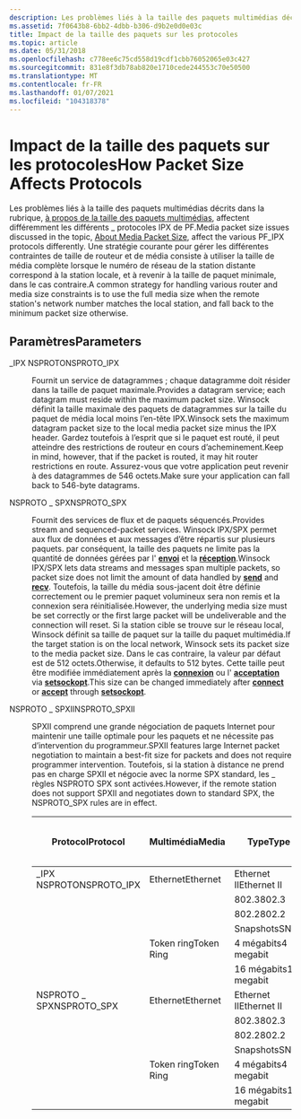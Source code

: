 ```yaml
---
description: Les problèmes liés à la taille des paquets multimédias décrits dans la rubrique, à propos de la taille des paquets multimédias, affectent différemment les différents \_ protocoles IPX de PF.
ms.assetid: 7f0643b8-6bb2-4dbb-b306-d9b2e0d0e03c
title: Impact de la taille des paquets sur les protocoles
ms.topic: article
ms.date: 05/31/2018
ms.openlocfilehash: c778ee6c75cd558d19cdf1cbb76052065e03c427
ms.sourcegitcommit: 831e8f3db78ab820e1710cede244553c70e50500
ms.translationtype: MT
ms.contentlocale: fr-FR
ms.lasthandoff: 01/07/2021
ms.locfileid: "104318378"
---
```

# <a name="how-packet-size-affects-protocols"></a><span data-ttu-id="5417f-103">Impact de la taille des paquets sur les protocoles</span><span class="sxs-lookup"><span data-stu-id="5417f-103">How Packet Size Affects Protocols</span></span>

<span data-ttu-id="5417f-104">Les problèmes liés à la taille des paquets multimédias décrits dans la rubrique, [à propos de la taille des paquets multimédias](about-media-packet-size-2.md), affectent différemment les différents \_ protocoles IPX de PF.</span><span class="sxs-lookup"><span data-stu-id="5417f-104">Media packet size issues discussed in the topic, [About Media Packet Size](about-media-packet-size-2.md), affect the various PF\_IPX protocols differently.</span></span> <span data-ttu-id="5417f-105">Une stratégie courante pour gérer les différentes contraintes de taille de routeur et de média consiste à utiliser la taille de média complète lorsque le numéro de réseau de la station distante correspond à la station locale, et à revenir à la taille de paquet minimale, dans le cas contraire.</span><span class="sxs-lookup"><span data-stu-id="5417f-105">A common strategy for handling various router and media size constraints is to use the full media size when the remote station's network number matches the local station, and fall back to the minimum packet size otherwise.</span></span>

## <a name="parameters"></a><span data-ttu-id="5417f-106">Paramètres</span><span class="sxs-lookup"><span data-stu-id="5417f-106">Parameters</span></span>

<dl> <dt>

<span data-ttu-id="5417f-107"><span id="NSPROTO_IPX"></span><span id="nsproto_ipx"></span>\_IPX NSPROTO</span><span class="sxs-lookup"><span data-stu-id="5417f-107"><span id="NSPROTO_IPX"></span><span id="nsproto_ipx"></span>NSPROTO\_IPX</span></span>
</dt> <dd>

<span data-ttu-id="5417f-108">Fournit un service de datagrammes ; chaque datagramme doit résider dans la taille de paquet maximale.</span><span class="sxs-lookup"><span data-stu-id="5417f-108">Provides a datagram service; each datagram must reside within the maximum packet size.</span></span> <span data-ttu-id="5417f-109">Winsock définit la taille maximale des paquets de datagrammes sur la taille du paquet de média local moins l’en-tête IPX.</span><span class="sxs-lookup"><span data-stu-id="5417f-109">Winsock sets the maximum datagram packet size to the local media packet size minus the IPX header.</span></span> <span data-ttu-id="5417f-110">Gardez toutefois à l’esprit que si le paquet est routé, il peut atteindre des restrictions de routeur en cours d’acheminement.</span><span class="sxs-lookup"><span data-stu-id="5417f-110">Keep in mind, however, that if the packet is routed, it may hit router restrictions en route.</span></span> <span data-ttu-id="5417f-111">Assurez-vous que votre application peut revenir à des datagrammes de 546 octets.</span><span class="sxs-lookup"><span data-stu-id="5417f-111">Make sure your application can fall back to 546-byte datagrams.</span></span>

</dd> <dt>

<span data-ttu-id="5417f-112"><span id="NSPROTO_SPX"></span><span id="nsproto_spx"></span>NSPROTO \_ SPX</span><span class="sxs-lookup"><span data-stu-id="5417f-112"><span id="NSPROTO_SPX"></span><span id="nsproto_spx"></span>NSPROTO\_SPX</span></span>
</dt> <dd>

<span data-ttu-id="5417f-113">Fournit des services de flux et de paquets séquencés.</span><span class="sxs-lookup"><span data-stu-id="5417f-113">Provides stream and sequenced-packet services.</span></span> <span data-ttu-id="5417f-114">Winsock IPX/SPX permet aux flux de données et aux messages d’être répartis sur plusieurs paquets. par conséquent, la taille des paquets ne limite pas la quantité de données gérées par l' [**envoi**](/windows/desktop/api/Winsock2/nf-winsock2-send) et la [**réception**](/windows/desktop/api/winsock/nf-winsock-recv).</span><span class="sxs-lookup"><span data-stu-id="5417f-114">Winsock IPX/SPX lets data streams and messages span multiple packets, so packet size does not limit the amount of data handled by [**send**](/windows/desktop/api/Winsock2/nf-winsock2-send) and [**recv**](/windows/desktop/api/winsock/nf-winsock-recv).</span></span> <span data-ttu-id="5417f-115">Toutefois, la taille du média sous-jacent doit être définie correctement ou le premier paquet volumineux sera non remis et la connexion sera réinitialisée.</span><span class="sxs-lookup"><span data-stu-id="5417f-115">However, the underlying media size must be set correctly or the first large packet will be undeliverable and the connection will reset.</span></span> <span data-ttu-id="5417f-116">Si la station cible se trouve sur le réseau local, Winsock définit sa taille de paquet sur la taille du paquet multimédia.</span><span class="sxs-lookup"><span data-stu-id="5417f-116">If the target station is on the local network, Winsock sets its packet size to the media packet size.</span></span> <span data-ttu-id="5417f-117">Dans le cas contraire, la valeur par défaut est de 512 octets.</span><span class="sxs-lookup"><span data-stu-id="5417f-117">Otherwise, it defaults to 512 bytes.</span></span> <span data-ttu-id="5417f-118">Cette taille peut être modifiée immédiatement après la [**connexion**](/windows/desktop/api/Winsock2/nf-winsock2-connect) ou l' [**acceptation**](/windows/desktop/api/Winsock2/nf-winsock2-accept) via [**setsockopt**](/windows/desktop/api/winsock/nf-winsock-setsockopt).</span><span class="sxs-lookup"><span data-stu-id="5417f-118">This size can be changed immediately after [**connect**](/windows/desktop/api/Winsock2/nf-winsock2-connect) or [**accept**](/windows/desktop/api/Winsock2/nf-winsock2-accept) through [**setsockopt**](/windows/desktop/api/winsock/nf-winsock-setsockopt).</span></span>

</dd> <dt>

<span data-ttu-id="5417f-119"><span id="NSPROTO_SPXII"></span><span id="nsproto_spxii"></span>NSPROTO \_ SPXII</span><span class="sxs-lookup"><span data-stu-id="5417f-119"><span id="NSPROTO_SPXII"></span><span id="nsproto_spxii"></span>NSPROTO\_SPXII</span></span>
</dt> <dd>

<span data-ttu-id="5417f-120">SPXII comprend une grande négociation de paquets Internet pour maintenir une taille optimale pour les paquets et ne nécessite pas d’intervention du programmeur.</span><span class="sxs-lookup"><span data-stu-id="5417f-120">SPXII features large Internet packet negotiation to maintain a best-fit size for packets and does not require programmer intervention.</span></span> <span data-ttu-id="5417f-121">Toutefois, si la station à distance ne prend pas en charge SPXII et négocie avec la norme SPX standard, les \_ règles NSPROTO SPX sont activées.</span><span class="sxs-lookup"><span data-stu-id="5417f-121">However, if the remote station does not support SPXII and negotiates down to standard SPX, the NSPROTO\_SPX rules are in effect.</span></span>



| <span data-ttu-id="5417f-122">Protocol</span><span class="sxs-lookup"><span data-stu-id="5417f-122">Protocol</span></span>     | <span data-ttu-id="5417f-123">Multimédia</span><span class="sxs-lookup"><span data-stu-id="5417f-123">Media</span></span>      | <span data-ttu-id="5417f-124">Type</span><span class="sxs-lookup"><span data-stu-id="5417f-124">Type</span></span>        | <span data-ttu-id="5417f-125">Taille des paquets de données</span><span class="sxs-lookup"><span data-stu-id="5417f-125">Data packet size</span></span> |
|--------------|------------|-------------|------------------|
| <span data-ttu-id="5417f-126">\_IPX NSPROTO</span><span class="sxs-lookup"><span data-stu-id="5417f-126">NSPROTO\_IPX</span></span> | <span data-ttu-id="5417f-127">Ethernet</span><span class="sxs-lookup"><span data-stu-id="5417f-127">Ethernet</span></span>   | <span data-ttu-id="5417f-128">Ethernet II</span><span class="sxs-lookup"><span data-stu-id="5417f-128">Ethernet II</span></span> |                  |
|              |            | <span data-ttu-id="5417f-129">802.3</span><span class="sxs-lookup"><span data-stu-id="5417f-129">802.3</span></span>       |                  |
|              |            | <span data-ttu-id="5417f-130">802.2</span><span class="sxs-lookup"><span data-stu-id="5417f-130">802.2</span></span>       | <span data-ttu-id="5417f-131">1466</span><span class="sxs-lookup"><span data-stu-id="5417f-131">1466</span></span>             |
|              |            | <span data-ttu-id="5417f-132">Snapshots</span><span class="sxs-lookup"><span data-stu-id="5417f-132">SNAP</span></span>        |                  |
|              | <span data-ttu-id="5417f-133">Token ring</span><span class="sxs-lookup"><span data-stu-id="5417f-133">Token Ring</span></span> | <span data-ttu-id="5417f-134">4 mégabits</span><span class="sxs-lookup"><span data-stu-id="5417f-134">4 megabit</span></span>   |                  |
|              |            | <span data-ttu-id="5417f-135">16 mégabits</span><span class="sxs-lookup"><span data-stu-id="5417f-135">16 megabit</span></span>  |                  |
| <span data-ttu-id="5417f-136">NSPROTO \_ SPX</span><span class="sxs-lookup"><span data-stu-id="5417f-136">NSPROTO\_SPX</span></span> | <span data-ttu-id="5417f-137">Ethernet</span><span class="sxs-lookup"><span data-stu-id="5417f-137">Ethernet</span></span>   | <span data-ttu-id="5417f-138">Ethernet II</span><span class="sxs-lookup"><span data-stu-id="5417f-138">Ethernet II</span></span> |                  |
|              |            | <span data-ttu-id="5417f-139">802.3</span><span class="sxs-lookup"><span data-stu-id="5417f-139">802.3</span></span>       |                  |
|              |            | <span data-ttu-id="5417f-140">802.2</span><span class="sxs-lookup"><span data-stu-id="5417f-140">802.2</span></span>       | <span data-ttu-id="5417f-141">1454</span><span class="sxs-lookup"><span data-stu-id="5417f-141">1454</span></span>             |
|              |            | <span data-ttu-id="5417f-142">Snapshots</span><span class="sxs-lookup"><span data-stu-id="5417f-142">SNAP</span></span>        |                  |
|              | <span data-ttu-id="5417f-143">Token ring</span><span class="sxs-lookup"><span data-stu-id="5417f-143">Token Ring</span></span> | <span data-ttu-id="5417f-144">4 mégabits</span><span class="sxs-lookup"><span data-stu-id="5417f-144">4 megabit</span></span>   |                  |
|              |            | <span data-ttu-id="5417f-145">16 mégabits</span><span class="sxs-lookup"><span data-stu-id="5417f-145">16 megabit</span></span>  |                  |



 

</dd> </dl>

 

 



